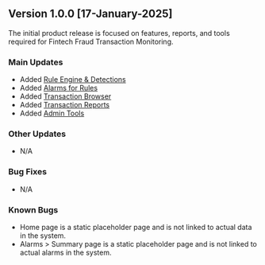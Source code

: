 ## Version 1.0.0 [17-January-2025]
The initial product release is focused on features, reports, and tools required for Fintech Fraud Transaction Monitoring.

### Main Updates
- Added [Rule Engine & Detections](../tutorials/RuleEngine.md)
- Added [Alarms for Rules](../tutorials/Alarms.md)
- Added [Transaction Browser](../tutorials/TransactionBrowser.md)
- Added [Transaction Reports](../tutorials/TransactionReports.md)
- Added [Admin Tools](../tutorials/Admin.md)

### Other Updates
- N/A

### Bug Fixes
- N/A

### Known Bugs
- Home page is a static placeholder page and is not linked to actual data in the system.
- Alarms > Summary page is a static placeholder page and is not linked to actual alarms in the system. 
